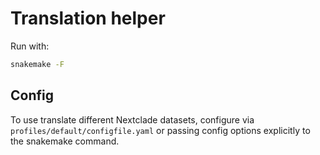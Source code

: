 # Translation helper

Run with:

```bash
snakemake -F
```

## Config

To use translate different Nextclade datasets, configure via `profiles/default/configfile.yaml` or passing
config options explicitly to the snakemake command.
